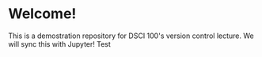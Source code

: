 # Welcome!
This is a demostration repository for DSCI 100's version control lecture. We will sync this with Jupyter!
Test